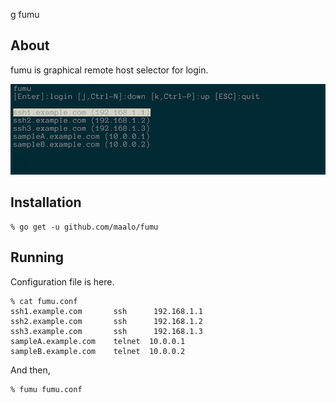 g fumu

## About
fumu is graphical remote host selector  for login. 

![screen_shot1](./img/screen_shot1.png)

## Installation
    % go get -u github.com/maalo/fumu

## Running
Configuration file is here.

	% cat fumu.conf
	ssh1.example.com       ssh  	192.168.1.1
	ssh2.example.com       ssh  	192.168.1.2
	ssh3.example.com       ssh  	192.168.1.3
	sampleA.example.com    telnet  10.0.0.1
	sampleB.example.com    telnet  10.0.0.2

And then, 

    % fumu fumu.conf
